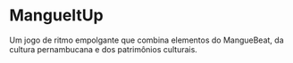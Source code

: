 # MangueItUp
 Um jogo de ritmo empolgante que combina elementos do MangueBeat, da cultura pernambucana e dos patrimônios culturais.
